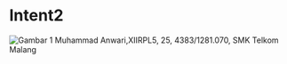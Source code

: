 # Intent2
![Gambar 1](http://imageshack.com/a/img921/609/wdpCM4.jpg)
Muhammad Anwari,XIIRPL5, 25, 4383/1281.070, SMK Telkom Malang
